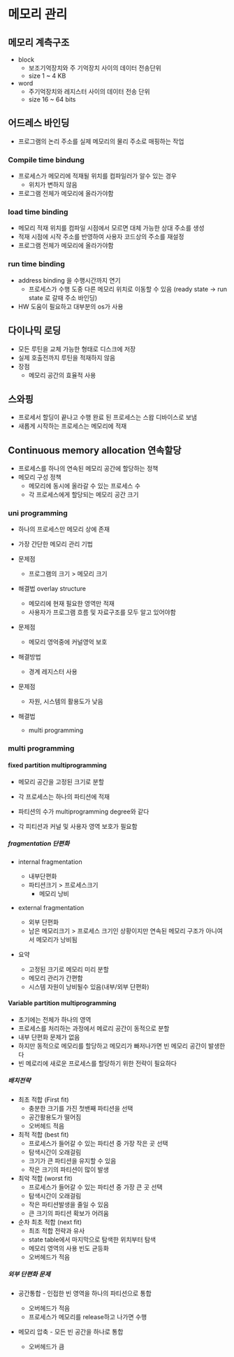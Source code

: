 # 메모리 관리

## 메모리 계측구조

- block
  - 보조기억장치와 주 기억장치 사이의 데이터 전송단위
  - size 1 ~ 4 KB
- word
  - 주기억장치와 레지스터 사이의 데이터 전송 단위
  - size 16 ~ 64 bits

## 어드레스 바인딩

- 프로그램의 논리 주소를 실제 메모리의 물리 주소로 매핑하는 작업

### Compile time bindung
- 프로세스가 메모리에 적재될 위치를 컴파일러가 알수 있는 경우
  - 위치가 변하지 않음
- 프로그램 전체가 메모리에 올라가야함

### load time binding

- 메모리 적재 위치를 컴파일 시점에서 모르면 대체 가능한 상대 주소를 생성
- 적재 시점에 시작 주소를 반영하여 사용자 코드상의 주소를 재설정
- 프로그램 전체가 메모리에 올라가야함

### run time binding

- address binding 을 수행시간까지 연기
  - 프로세스가 수행 도중 다른 메모리 위치로 이동할 수 있음 (ready state -> run state 로 갈때 주소 바인딩)
- HW 도움이 필요하고 대부분의 os가 사용

## 다이나믹 로딩

- 모든 루틴을 교체 가능한 형태로 디스크에 저장
- 실제 호출전까지 루틴을 적재하지 않음
- 장점
  - 메모리 공간의 효율적 사용

## 스와핑

- 프로세서 할딩이 끝나고 수행 완료 된 프로세스는 스왑 디바이스로 보냄
- 새롭게 시작하는 프로세스는 메모리에 적재

##  Continuous memory allocation 연속할당

- 프로세스를 하나의 연속된 메모리 공간에 할당하는 정책
- 메모리 구성 정책
  - 메모리에 동시에 올라갈 수 있는 프로세스 수
  - 각 프로세스에게 할당되는 메모리 공간 크기

### uni programming

- 하나의 프로세스만 메모리 상에 존재
- 가장 간단한 메모리 관리 기법
- 문제점
  - 프로그램의 크기 > 메모리 크기
- 해결법 overlay structure
  - 메모리에 현재 필요한 영역만 적재
  - 사용자가 프로그램 흐름 및 자료구조를 모두 알고 있어야함

- 문제점
  - 메모리 영억중에 커널영억 보호
- 해결방법
  - 경계 레지스터 사용
- 문제점
  - 자원, 시스템의 활용도가 낮음
- 해결법
  - multi programming

### multi programming

#### fixed partition multiprogramming

- 메모리 공간을 고정된 크기로 분할
- 각 프로세스는 하나의 파티션에 적재
- 파티션의 수가 multiprogramming degree와 같다

- 각 피티션과 커널 및 사용자 영역 보호가 필요함

##### fragmentation 단편화

  - internal fragmentation
      - 내부단편화
      - 파티션크기 > 프로세스크기
        - 메모리 낭비

- external fragmentation
  - 외부 단편화
  - 남은 메모리크기 > 프로세스 크기인 상황이지만 연속된 메모리 구조가 아니여서 메모리가 낭비됨

- 요약
  - 고정된 크기로 메모리 미리 분할
  - 메모리 관리가 간편함
  - 시스템 자원이 낭비될수 있음(내부/외부 단편화)

#### Variable partition multiprogramming

- 초기에는 전체가 하나의 영역
- 프로세스를 처리하는 과정에서 메로리 공간이 동적으로 분할
- 내부 단편화 문제가 없음
- 하지만 동적으로 메모리를 할당하고 메모리가 빠저나가면 빈 메모리 공간이 발생한다
- 빈 메로리에 새로운 프로세스를 할당하기 위한 전략이 필요하다

##### 배치전략

- 최초 적합 (First fit)
  - 충분한 크기를 가진 첫밴째 파티션을 선택
  - 공간활용도가 떨어짐
  - 오버헤드 적음
- 최적 적합 (best fit)
  - 프로세스가 들어갈 수 있는 파티션 중 가장 작은 곳 선택
  - 탐색시간이 오래걸림
  - 크기가 큰 파티션을 유지할 수 있음
  - 작은 크기의 파티션이 많이 발생
- 최악 적합 (worst fit)
  - 프로세스가 들어갈 수 있는 파티션 중 가장 큰 곳 선택
  - 탐색시간이 오래걸림
  - 작은 파티션발생을 줄일 수 있음
  - 큰 크기의 파티션 확보가 어려움
- 순차 최초 적합 (next fit)
  - 최조 적합 전략과 유사
  - state table에서 마지막으로 탐색한 위치부터 탐색
  - 메모리 영역의 사용 빈도 균등화
  - 오버헤드가 적음

##### 외부 단편화 문제

- 공간통합 - 인접한 빈 영역을 하나의 파티션으로 통합
  - 오버헤드가 적음
  - 프로세스가 메모리를 release하고 나가면 수행

- 메모리 압축 - 모든 빈 공간을 하나로 통합

  - 오버헤드가 큼
